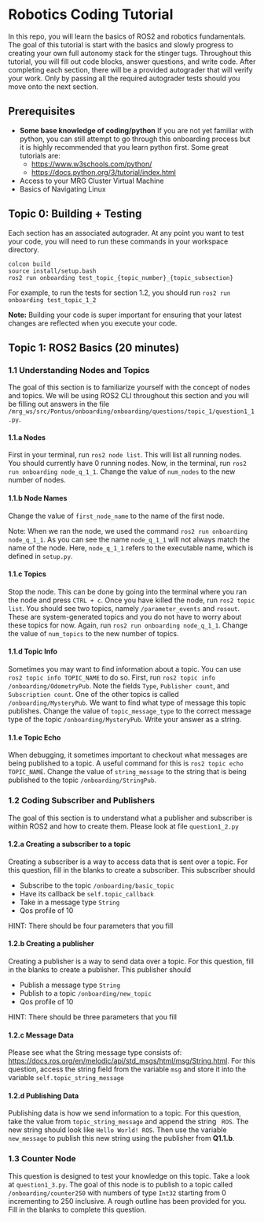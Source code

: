 # Robotics Coding Tutorial
In this repo, you will learn the basics of ROS2 and robotics fundamentals. The goal of this tutorial is start with the basics and slowly progress to creating your own full autonomy stack for the stinger tugs. Throughout this tutorial, you will fill out code blocks, answer questions, and write code. After completing each section, there will be a provided autograder that will verify your work. Only by passing all the required autograder tests should you move onto the next section. 

## Prerequisites
- **Some base knowledge of coding/python** If you are not yet familiar with python, you can still attempt to go through this onboarding process but it is highly recommended that you learn python first. Some great tutorials are:
  - https://www.w3schools.com/python/
  - https://docs.python.org/3/tutorial/index.html
- Access to your MRG Cluster Virtual Machine
- Basics of Navigating Linux

## Topic 0: Building + Testing
Each section has an associated autograder. At any point you want to test your code, you will need to run these commands in your workspace directory.
```
colcon build
source install/setup.bash
ros2 run onboarding test_topic_{topic_number}_{topic_subsection}
```
For example, to run the tests for section 1.2, you should run `ros2 run onboarding test_topic_1_2`

**Note:** Building your code is super important for ensuring that your latest changes are reflected when you execute your code.

## Topic 1: ROS2 Basics (20 minutes)
### 1.1 Understanding Nodes and Topics
The goal of this section is to familiarize yourself with the concept of nodes and topics. We will be using ROS2 CLI throughout this section and you will be filling out answers in the file `/mrg_ws/src/Pontus/onboarding/onboarding/questions/topic_1/question1_1.py`. 

#### 1.1.a Nodes
First in your terminal, run `ros2 node list`. This will list all running nodes. You should currently have 0 running nodes. Now, in the terminal, run `ros2 run onboarding node_q_1_1`. Change the value of `num_nodes` to the new number of nodes. 

#### 1.1.b Node Names
Change the value of `first_node_name` to the name of the first node. 

Note: When we ran the node, we used the command `ros2 run onboarding node_q_1_1`. As you can see the name `node_q_1_1` will not always 
match the name of the node. Here, `node_q_1_1` refers to the executable name, which is defined in `setup.py`.

#### 1.1.c Topics
Stop the node. This can be done by going into the terminal where you ran the node and press `CTRL + c`. Once you have killed the node,
run `ros2 topic list`. You should see two topics, namely `/parameter_events` and `rosout`. These are system-generated topics and you do not have to worry about these topics for now. Again, run `ros2 run onboarding node_q_1_1`. Change the value of `num_topics` to the new number of topics. 

#### 1.1.d Topic Info
Sometimes you may want to find information about a topic. You can use `ros2 topic info TOPIC_NAME` to do so. First, run `ros2 topic info /onboarding/OdometryPub`. Note the fields `Type`, `Publisher count`, and `Subscription count`. One of the other topics is called `/onboarding/MysteryPub`. We want to find what type of message this topic publishes. Change the value of `topic_message_type` to the correct message type of the topic `/onboarding/MysteryPub`. Write your answer as a string.

#### 1.1.e Topic Echo
When debugging, it sometimes important to checkout what messages are being published to a topic. A useful command for this is `ros2 topic echo TOPIC_NAME`. Change the value of `string_message` to the string that is being published to the topic `/onboarding/StringPub`. 

### 1.2 Coding Subscriber and Publishers
The goal of this section is to understand what a publisher and subscriber is within ROS2 and how to create them. Please look at file `question1_2.py`

#### 1.2.a Creating a subscriber to a topic
Creating a subscriber is a way to access data that is sent over a topic. For this question, fill in the blanks to create a subscriber.
This subscriber should
- Subscribe to the topic `/onboarding/basic_topic`
- Have its callback be `self.topic_callback`
- Take in a message type `String`
- Qos profile of 10

HINT: There should be four parameters that you fill

#### 1.2.b Creating a publisher
Creating a publisher is a way to send data over a topic. For this question, fill in the blanks to create a publisher.
This publisher should
- Publish a message type `String`
- Publish to a topic `/onboarding/new_topic`
- Qos profile of 10

HINT: There should be three parameters that you fill

#### 1.2.c Message Data
Please see what the String message type consists of: https://docs.ros.org/en/melodic/api/std_msgs/html/msg/String.html.
For this question, access the string field from the variable `msg` and store it into the variable `self.topic_string_message`

#### 1.2.d Publishing Data
Publishing data is how we send information to a topic. For this question, take the value from `topic_string_message` and append the string ` ROS`. The new string should look like `Hello World! ROS`. Then use the variable `new_message` to publish this new string using the publisher from **Q1.1.b**.

### 1.3 Counter Node
This question is designed to test your knowledge on this topic. Take a look at `question1_3.py`. The goal of this node is to publish to a topic called `/onboarding/counter250` with numbers of type `Int32` starting from 0 incrementing to 250 inclusive. A rough outline has been provided for you. Fill in the blanks to complete this question. 
